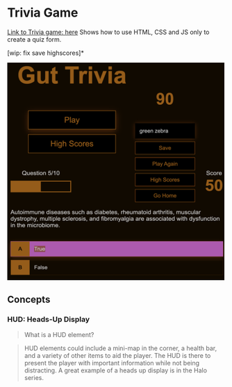 # Trivia Game

[Link to Trivia game: here](https://mejia-code.github.io/microbiome-trivia/)
Shows how to use HTML, CSS and JS only to create a quiz form.

[wip: fix save highscores]\*

<img src="collage_gut.png" width="500">

## Concepts

### HUD: Heads-Up Display

> What is a HUD element?

> HUD elements could include a mini-map in the corner, a health bar, and a variety of other items to aid the player. The HUD is there to present the player with important information while not being distracting. A great example of a heads up display is in the Halo series.

